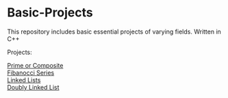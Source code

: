 # Basic-Projects
This repository includes basic essential projects of varying fields.
Written  in C++

Projects: <br/>

[Prime or Composite](https://github.com/RushikeshTote/Basic-Projects/blob/master/Prime%20or%20Composite) <br/>
[Fibanocci Series](https://github.com/RushikeshTote/Basic-Projects/blob/master/Fibonacci%20Series) <br/>
[Linked Lists](https://github.com/RushikeshTote/Basic-Projects/blob/master/Adding%20values%20to%20Linked%20List) <br/>
[Doubly Linked List](https://github.com/RushikeshTote/Basic-Projects/blob/master/Adding%20value%20to%20Doubly%20Linked%20List) <br/>

